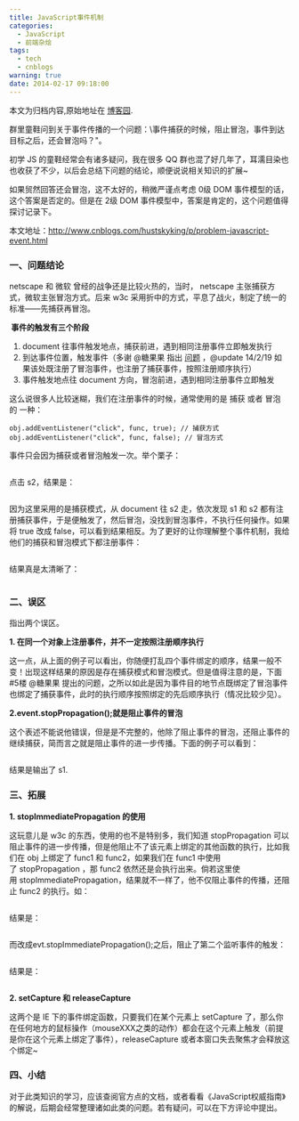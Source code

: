 ```yaml
---
title: JavaScript事件机制
categories:
  - JavaScript
  - 前端杂烩
tags:
  - tech
  - cnblogs
warning: true
date: 2014-02-17 09:18:00
---
```


<div class="history-article">本文为归档内容,原始地址在 <a href="http://www.cnblogs.com/hustskyking/archive/2014/02/17/problem-javascript-event.html" target="_blank">博客园</a>.</div>

<p>群里童鞋问到关于事件传播的一个问题：\事件捕获的时候，阻止冒泡，事件到达目标之后，还会冒泡吗？"。</p>
<p>初学 JS 的童鞋经常会有诸多疑问，我在很多 QQ 群也混了好几年了，耳濡目染也也收获了不少，以后会总结下问题的结论，顺便说说相关知识的扩展~</p>
<p>如果贸然回答还会冒泡，这不太好的，稍微严谨点考虑 0级 DOM 事件模型的话，这个答案是否定的。但是在 2级 DOM 事件模型中，答案是肯定的，这个问题值得探讨记录下。</p>
<p>本文地址：<a href="http://www.cnblogs.com/hustskyking/p/problem-javascript-event.html">http://www.cnblogs.com/hustskyking/p/problem-javascript-event.html</a>&nbsp;</p>
<h3>一、问题结论</h3>
<p>netscape 和 微软 曾经的战争还是比较火热的，当时， netscape 主张捕获方式，微软主张冒泡方式。后来 w3c 采用折中的方式，平息了战火，制定了统一的标准&mdash;&mdash;先捕获再冒泡。</p>
<div><strong>&nbsp;事件的触发有三个阶段</strong><ol>
<li>document&nbsp;往事件触发地点，捕获前进，遇到相同注册事件立即触发执行</li>
<li>到达事件位置，触发事件（多谢&nbsp;<span>@糖果果&nbsp;<span>指出&nbsp;<a href="#2878498">问题</a>&nbsp;，</span></span><span>@update 14/2/19</span> 如果该处既注册了冒泡事件，也注册了捕获事件，按照注册顺序执行）</li>
<li>事件触发地点往 document 方向，冒泡前进，遇到相同注册事件立即触发</li>
</ol>
<p>这么说很多人比较迷糊，我们在注册事件的时候，通常使用的是 捕获 或者 冒泡 的 一种：</p>

```
obj.addEventListener("click", func, true); // 捕获方式
obj.addEventListener("click", func, false); // 冒泡方式

```

<p>事件只会因为捕获或者冒泡触发一次。举个栗子：</p>
<p><strong><img src="http://images.cnitblog.com/blog/387325/201402/172047332617225.jpg" alt=""></strong></p>
<p>点击 s2，结果是：</p>
<p><img src="http://images.cnitblog.com/blog/387325/201402/172049374659103.jpg" alt=""></p>
<p>因为这里采用的是捕获模式，从 document 往 s2 走，依次发现 s1 和 s2 都有注册捕获事件，于是便触发了，然后冒泡，没找到冒泡事件，不执行任何操作。如果将 true 改成 false，可以看到结果相反。为了更好的让你理解整个事件机制，我给他们的捕获和冒泡模式下都注册事件：</p>
<p><img src="http://images.cnitblog.com/blog/387325/201402/172057001398575.jpg" alt=""></p>
<p>结果真是太清晰了：</p>
<p><img src="http://images.cnitblog.com/blog/387325/201402/172057281606167.jpg" alt=""></p>


<h3>二、误区</h3>
<p>指出两个误区。</p>
<p><strong>1. 在同一个对象上注册事件，并不一定按照注册顺序执行</strong></p>
<p>这一点，从上面的例子可以看出，你随便打乱四个事件绑定的顺序，结果一般不变！出现这样结果的原因是存在捕获模式和冒泡模式。但是值得注意的是，下面 #5楼 @糖果果 提出的问题，之所以如此是因为事件目的地节点既绑定了冒泡事件也绑定了捕获事件，此时的执行顺序按照绑定的先后顺序执行（情况比较少见）。</p>
<p><strong>2.event.stopPropagation();就是阻止事件的冒泡</strong></p>
<p>这个表述不能说他错误，但是是不完整的，他除了阻止事件的冒泡，还阻止事件的继续捕获，简而言之就是阻止事件的进一步传播。下面的例子可以看到：</p>
<p><img src="http://images.cnitblog.com/blog/387325/201402/172104390057858.jpg" alt=""></p>
<p>结果是输出了 s1.</p>


<h3>三、拓展</h3>
<p><strong>1.&nbsp;stopImmediatePropagation 的使用</strong></p>
<p>这玩意儿是 w3c 的东西，使用的也不是特别多，我们知道 stopPropagation 可以阻止事件的进一步传播，但是他阻止不了该元素上绑定的其他函数的执行，比如我们在 obj 上绑定了 func1 和 func2，如果我们在 func1 中使用了&nbsp;stopPropagation ，那 func2 依然还是会执行出来。倘若这里使用&nbsp;stopImmediatePropagation，结果就不一样了，他不仅阻止事件的传播，还阻止 func2 的执行。如：</p>
<p><img src="http://images.cnitblog.com/blog/387325/201402/172112453398807.jpg" alt=""></p>
<p>结果是：</p>
<p><img src="http://images.cnitblog.com/blog/387325/201402/172113011073790.jpg" alt=""></p>
<p>而改成evt.stopImmediatePropagation();之后，阻止了第二个监听事件的触发：</p>
<p><img src="http://images.cnitblog.com/blog/387325/201402/172113246634621.jpg" alt=""></p>
<p>结果是：</p>
<p><img src="http://images.cnitblog.com/blog/387325/201402/172113354087200.jpg" alt=""></p>
<p><strong>2. setCapture 和 releaseCapture</strong></p>
<p>这两个是 IE 下的事件绑定函数，只要我们在某个元素上 setCapture 了，那么你在任何地方的鼠标操作（mouseXXX之类的动作）都会在这个元素上触发（前提是你在这个元素上绑定了事件），releaseCapture 或者本窗口失去聚焦才会释放这个绑定~</p>


<h3>四、小结</h3>
<p>对于此类知识的学习，应该查阅官方点的文档，或者看看《JavaScript权威指南》的解说，后期会经常整理诸如此类的问题。若有疑问，可以在下方评论中提出。</p>


</div>